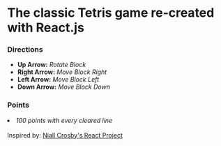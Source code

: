 
<h1>The classic Tetris game re-created with React.js</h1>

<h3><b>Directions</b></h3>
<ul> 
<li><b>Up Arrow:</b> <i>Rotate Block</i></li>
<li><b>Right Arrow:</b> <i>Move Block Right</i></li>
<li><b>Left Arrow:</b> <i>Move Block Left</i></li>
<li><b>Down Arrow:</b> <i>Move Block Down</i></li>
</ul>

<h3><b>Points</b></h3>
<li><i>100 points with every cleared line</i>
<br/>
<br>
Inspired by: <a href="https://blog.ag-grid.com/author/niall">Niall Crosby's React Project</a>